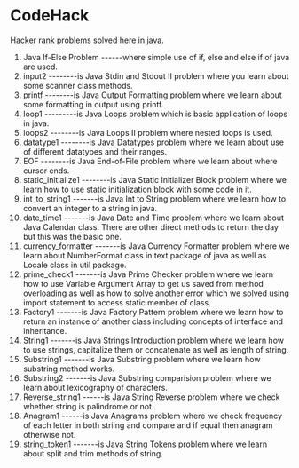 # CodeHack
Hacker rank problems solved here in java.


1) Java If-Else Problem ------where simple use of if, else and else if of java are used.
2) input2 --------is Java Stdin and Stdout II problem where you learn about some scanner class methods. 
3) printf --------is Java Output Formatting problem where we learn about some formatting in output using printf.
4) loop1 ---------is Java Loops problem which is basic application of loops in java.
5) loops2 --------is Java Loops II problem where nested loops is used.
6) datatype1 --------is Java Datatypes problem where we learn about use of different datatypes and their ranges.
7) EOF --------is Java End-of-File problem where we learn about where cursor ends.
8) static_initialize1 --------is Java Static Initializer Block problem where we learn how to use static initialization block with some code in it. 
9) int_to_string1 -------is Java Int to String problem where we learn how to convert an integer to a string in java.
10) date_time1 -------is Java Date and Time problem where we learn about Java Calendar class. There are other direct methods to return the day but this was the basic one.
11) currency_formatter -------is Java Currency Formatter problem where we learn about NumberFormat class in text package of java as well as Locale class in util package.
12) prime_check1 -------is Java Prime Checker problem where we learn how to use Variable Argument Array to get us saved from method overloading as well as how to solve another error which we solved using import statement to access static member of class.
13) Factory1 -------is Java Factory Pattern problem where we learn how to return an instance of another class including concepts of interface and inheritance.
14) String1 -------is Java Strings Introduction problem where we learn how to use strings, capitalize them or concatenate as well as length of string.
15) Substring1 -------is Java Substring problem where we learn how substring method works.
16) Substring2 -------is Java Substring comparision problem where we learn about lexicography of characters. 
17) Reverse_string1 ------is Java String Reverse problem where we check whether string is palindrome or not.
18) Anagram1 ------is Java Anagrams problem where we check frequency of each letter in both striing and compare and if equal then anagram otherwise not.
19) string_token1 -------is Java String Tokens problem where we learn about split and trim methods of string.
